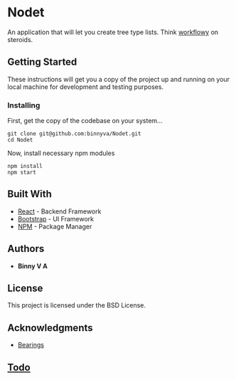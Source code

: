 # Nodet

An application that will let you create tree type lists. Think [workflowy](https://workflowy.com/) on steroids.

## Getting Started

These instructions will get you a copy of the project up and running on your local machine for development and testing purposes.

### Installing

First, get the copy of the codebase on your system...

```
git clone git@github.com:binnyva/Nodet.git
cd Nodet
```

Now, install necessary npm modules

```
npm install
npm start
```

## Built With

* [React](https://reactjs.org/) - Backend Framework
* [Bootstrap](https://getbootstrap.com/) - UI Framework
* [NPM](https://www.npmjs.com/) - Package Manager

## Authors

* **Binny V A**

## License

This project is licensed under the BSD License.

## Acknowledgments

* [Bearings](https://github.com/theicfire/bearings)


## [Todo](https://github.com/binnyva/Nodet/issues?q=is%3Aissue+is%3Aopen)

